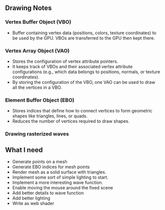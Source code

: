 ## Drawing Notes

### Vertex Buffer Object (VBO)

- Buffer containing vertex data (positions, colors, texture coordinates) to be used by the GPU. VBOs are transferred to the GPU then kept there.

### Vertex Array Object (VAO)

- Stores the configuration of vertex attribute pointers.
- It keeps track of VBOs and their associated vertex attribute configurations (e.g., which data belongs to positions, normals, or texture coordinates).
- By storing the configuration of the VBO, one VAO can be used to draw all the vertices in a VBO.

### Element Buffer Object (EBO)

- Stores indices that define how to connect vertices to form geometric shapes like triangles, lines, or quads.
- Reduces the number of vertices required to draw shapes.

### Drawing rasterized waves

## What I need

- Generate points on a mesh
- Generate EBO indices for mesh points
- Render mesh as a solid surface with triangles.
- Implement some sort of simple lighting to start.
- Implement a more interesting wave function.
- Enable moving the mouse around the fixed scene
- Add better details to wave function
- Add better lighting
- Write as web shader
